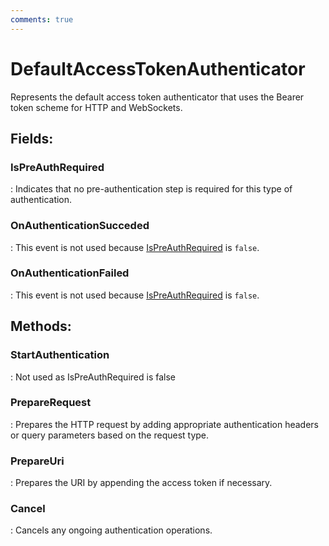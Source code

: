 ```yaml
---
comments: true
---
```

# DefaultAccessTokenAuthenticator

Represents the default access token authenticator that uses the Bearer token scheme for HTTP and WebSockets. 

## **Fields**:
### **IsPreAuthRequired**
: Indicates that no pre-authentication step is required for this type of authentication. 
### **OnAuthenticationSucceded**
: This event is not used because [IsPreAuthRequired](DefaultAccessTokenAuthenticator.md#ispreauthrequired) is `false`. 
### **OnAuthenticationFailed**
: This event is not used because [IsPreAuthRequired](DefaultAccessTokenAuthenticator.md#ispreauthrequired) is `false`. 
## **Methods**:

### **StartAuthentication**
: Not used as IsPreAuthRequired is false 

### **PrepareRequest**
: Prepares the HTTP request by adding appropriate authentication headers or query parameters based on the request type. 

### **PrepareUri**
: Prepares the URI by appending the access token if necessary. 

### **Cancel**
: Cancels any ongoing authentication operations. 